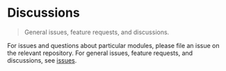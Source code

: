 Discussions
===
> General issues, feature requests, and discussions.

For issues and questions about particular modules, please file an issue on the relevant repository. For general issues, feature requests, and discussions, see [issues][issues].



[issues]: https://github.com/distributions-io/discussions/issues
